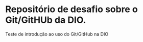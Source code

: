 # Repositório de desafio sobre o Git/GitHUb da DIO.
Teste de introdução ao uso do Git/GitHub na DIO
